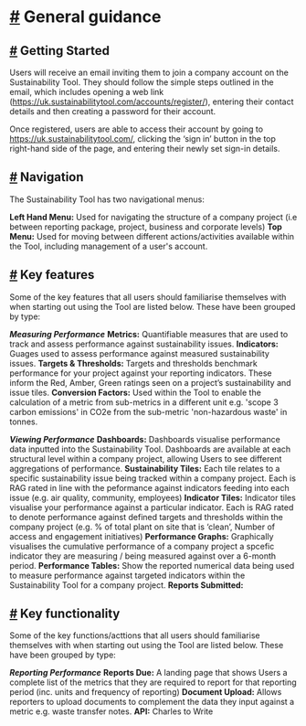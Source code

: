 # [#](#-general-guidance) General guidance

## [#](#-how-to-get-started) Getting Started

Users will receive an email inviting them to join a company account on the Sustainability Tool. They should follow the simple steps outlined in the email, which includes opening a web link (https://uk.sustainabilitytool.com/accounts/register/), entering their contact details and then creating a password for their account.

Once registered, users are able to access their account by going to https://uk.sustainabilitytool.com/, clicking the ‘sign in’ button in the top right-hand side of the page, and entering their newly set sign-in details.

## [#](#-navigation) Navigation

The Sustainability Tool has two navigational menus:

**Left Hand Menu:** Used for navigating the structure of a company project (i.e between reporting package, project, business and corporate levels)
**Top Menu:** Used for moving between different actions/activities available within the Tool, including management of a user's account.


## [#](#-key-features-and-functionality) Key features

Some of the key features that all users should familiarise themselves with when starting out using the Tool are listed below. These have been grouped by type:

***Measuring Performance***
**Metrics:** Quantifiable measures that are used to track and assess performance against sustainability issues.
**Indicators:** Guages used to assess performance against measured sustainability issues.
**Targets & Thresholds:** Targets and thresholds benchmark performance for your project against your reporting indicators. These inform the Red, Amber, Green ratings seen on a project’s sustainability and issue tiles. 
**Conversion Factors:** Used within the Tool to enable the calculation of a metric from sub-metrics in a different unit e.g. 'scope 3 carbon emissions' in CO2e from the sub-metric 'non-hazardous waste' in tonnes.

***Viewing Performance***
**Dashboards:** Dashboards visualise performance data inputted into the Sustainability Tool. Dashboards are available at each structural level within a company project, allowing Users to see different aggregations of performance. 
**Sustainability Tiles:** Each tile relates to a specific sustainability issue being tracked within a company project. Each is RAG rated in line with the peformance against indicators feeding into each issue (e.g. air quality, community, employees)
**Indicator Tiles:** Indicator tiles visualise your performance against a particular indicator. Each is RAG rated to denote performance against defined targets and thresholds within the company project (e.g. % of total plant on site that is ‘clean’, Number of access and engagement initiatives)
**Performance Graphs:** Graphically visualises the cumulative performance of a company project a spcefic indicator they are measuring / being measured against over a 6-month period. 
**Performance Tables:** Show the reported numerical data being used to measure performance against targeted indicators within the Sustainability Tool for a company project. 
**Reports Submitted:**

## [#](#-key-functionality) Key functionality

Some of the key functions/acttions that all users should familiarise themselves with when starting out using the Tool are listed below. These have been grouped by type:

***Reporting Performance***
**Reports Due:** A landing page that shows Users a complete list of the metrics that they are required to report for that reporting period (inc. units and frequency of reporting)
**Document Upload:** Allows reporters to upload documents to complement the data they input against a metric e.g. waste transfer notes.
**API:** Charles to Write

